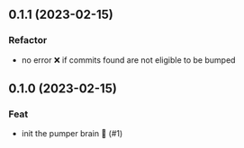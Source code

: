## 0.1.1 (2023-02-15)

### Refactor

- no error ❌ if commits found are not eligible to be bumped

## 0.1.0 (2023-02-15)

### Feat

- init the pumper brain 🧠 (#1)
